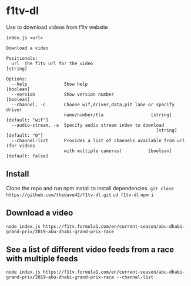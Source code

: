 # f1tv-dl

Use to download videos from f1tv website

```
index.js <url>

Download a video

Positionals:
  url  The f1tv url for the video                                       [string]

Options:
  --help              Show help                                        [boolean]
  --version           Show version number                              [boolean]
  --channel, -c       Choose wif,driver,data,pit lane or specify driver
                      name/number/tla                  [string] [default: "wif"]
  --audio-stream, -a  Specify audio stream index to download
                                                         [string] [default: "0"]
  --channel-list      Provides a list of channels available from url (for videos
                      with multiple cameras)          [boolean] [default: false]
```

## Install
Clone the repo and run npm install to install dependencies.
`git clone https://github.com/thedave42/f1tv-dl.git`
`cd f1tv-dl`
`npm i`

## Download a video 

`node index.js https://f1tv.formula1.com/en/current-season/abu-dhabi-grand-prix/2019-abu-dhabi-grand-prix-race`

## See a list of different video feeds from a race with multiple feeds

`node index.js https://f1tv.formula1.com/en/current-season/abu-dhabi-grand-prix/2019-abu-dhabi-grand-prix-race --channel-list`

